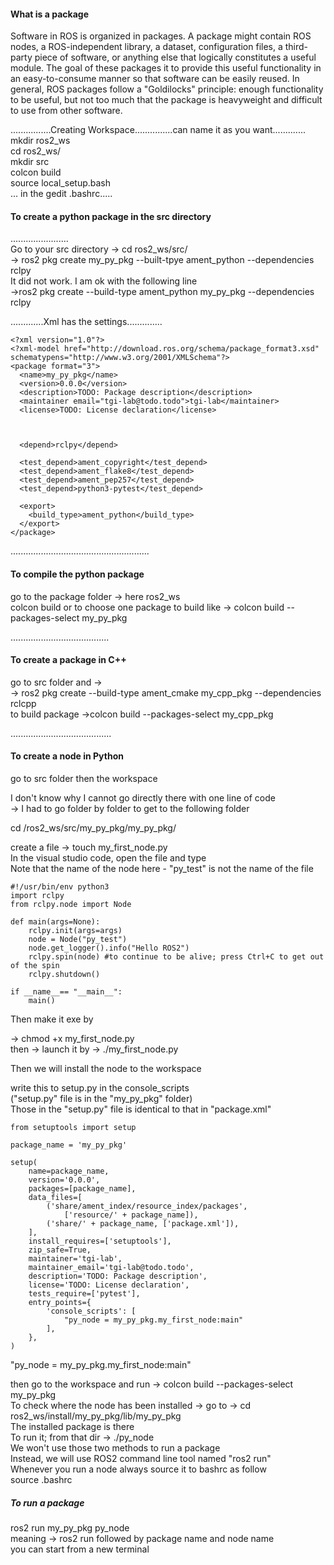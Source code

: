 <H4>What is a package</H4>
Software in ROS is organized in packages. A package might contain ROS nodes, a ROS-independent library, a dataset, configuration files, a third-party piece of software, or anything else that logically constitutes a useful module. The goal of these packages it to provide this useful functionality in an easy-to-consume manner so that software can be easily reused. In general, ROS packages follow a "Goldilocks" principle: enough functionality to be useful, but not too much that the package is heavyweight and difficult to use from other software.

................Creating Workspace...............can name it as you want.............<br>
mkdir ros2_ws <br>
cd ros2_ws/ <br>
mkdir src <br>
colcon build <br>
source local_setup.bash  <br>
... in the gedit .bashrc..... <br>
<H4>To create a python package in the src directory</H4>
.......................<br>
Go to your src directory -> cd ros2_ws/src/ <br>
-> ros2 pkg create my_py_pkg --built-tpye ament_python --dependencies rclpy<br>
It did not work. I am ok with the following line<br>
->ros2 pkg create --build-type ament_python my_py_pkg --dependencies rclpy <br>

.............Xml has the settings..............<br>
```
<?xml version="1.0"?>
<?xml-model href="http://download.ros.org/schema/package_format3.xsd" schematypens="http://www.w3.org/2001/XMLSchema"?>
<package format="3">
  <name>my_py_pkg</name>
  <version>0.0.0</version>
  <description>TODO: Package description</description>
  <maintainer email="tgi-lab@todo.todo">tgi-lab</maintainer>
  <license>TODO: License declaration</license>
  
  

  <depend>rclpy</depend>

  <test_depend>ament_copyright</test_depend>
  <test_depend>ament_flake8</test_depend>
  <test_depend>ament_pep257</test_depend>
  <test_depend>python3-pytest</test_depend>

  <export>
    <build_type>ament_python</build_type>
  </export>
</package>
```
.......................................................



<H4>To compile the python package  </H4>

go to the package folder -> here ros2_ws <br>
colcon build or to choose one package to build like -> colcon build --packages-select my_py_pkg <br>

.......................................
<H4>To create a package in C++</H4>

go to src folder and -> <br>
-> ros2 pkg create --build-type ament_cmake my_cpp_pkg --dependencies rclcpp <br>
to build package ->colcon build --packages-select my_cpp_pkg <br>

........................................
<H4>To create a node in Python </H4>

go to src folder then the workspace <br>

I don't know why I cannot go directly there with one line of code <br>
-> I had to go folder by folder to get to the following folder<br>

cd /ros2_ws/src/my_py_pkg/my_py_pkg/ <br>

create a file -> touch my_first_node.py <br>
In the visual studio code, open the file and type <br>
Note that the name of the node here - "py_test" is not the name of the file <br>
```
#!/usr/bin/env python3
import rclpy
from rclpy.node import Node

def main(args=None):
    rclpy.init(args=args)
    node = Node("py_test")
    node.get_logger().info("Hello ROS2")
    rclpy.spin(node) #to continue to be alive; press Ctrl+C to get out of the spin
    rclpy.shutdown()

if __name__== "__main__":
    main()
```  
Then make it exe by

-> chmod +x my_first_node.py <br>
then -> launch it by -> ./my_first_node.py <br>

Then we will install the node to the workspace<br>

write this to setup.py in the console_scripts <br>
("setup.py" file is in the "my_py_pkg" folder) <br>
Those in the "setup.py" file is identical to that in "package.xml"<br>

```
from setuptools import setup

package_name = 'my_py_pkg'

setup(
    name=package_name,
    version='0.0.0',
    packages=[package_name],
    data_files=[
        ('share/ament_index/resource_index/packages',
            ['resource/' + package_name]),
        ('share/' + package_name, ['package.xml']),
    ],
    install_requires=['setuptools'],
    zip_safe=True,
    maintainer='tgi-lab',
    maintainer_email='tgi-lab@todo.todo',
    description='TODO: Package description',
    license='TODO: License declaration',
    tests_require=['pytest'],
    entry_points={
        'console_scripts': [
            "py_node = my_py_pkg.my_first_node:main"
        ],
    },
)

```

"py_node = my_py_pkg.my_first_node:main" <br>

then go to the workspace and run -> colcon build --packages-select my_py_pkg<br>
To check where the node has been installed -> go to -> cd ros2_ws/install/my_py_pkg/lib/my_py_pkg <br>
The installed package is there <br>
To run it; from that dir -> ./py_node <br>
We won't use those two methods to run a package<br>
Instead, we will use ROS2 command line tool named "ros2 run"<br>
Whenever you run a node always source it to bashrc as follow<br>
source .bashrc
<H5>To run a package </H5>
ros2 run my_py_pkg py_node <br>
meaning -> ros2 run followed by package name and node name <br>
you can start from a new terminal <br>
